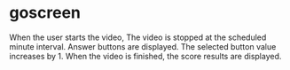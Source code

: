 # goscreen
When the user starts the video, The video is stopped at the scheduled minute interval. Answer buttons are displayed. The selected button value increases by 1. When the video is finished, the score results are displayed.
